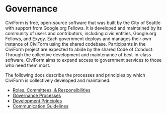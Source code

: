 # Governance 

CiviForm is free, open-source software that was built by the City of Seattle with support from Google.org Fellows. It is developed and maintained by its community of users and contributors, including civic entities, Google.org Fellows, and Exygy. Each government deploys and manages their own instance of CiviForm using the shared codebase. Participants in the CiviForm project are expected to abide by the shared Code of Conduct. Through the collective development and maintenance of best-in-class software, CiviForm aims to expand access to government services to those who need them most. 

The following docs describe the processes and principles by which CiviForm is collectively developed and maintained:

  * [Roles, Committees, & Responsibilities](roles-committees-and-responsibilities.md)
  * [Governance Processes](governance-processes.md)
  * [Development Principles](development-principles.md)
  * [Communication Guidelines](communication.md)
